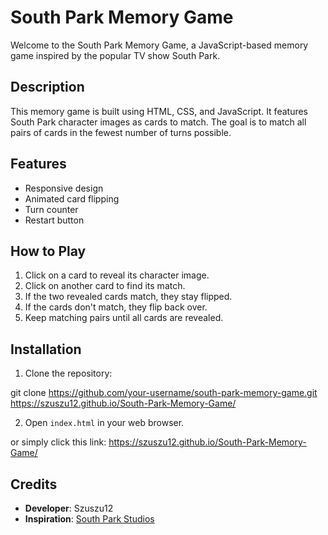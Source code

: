 # South Park Memory Game

Welcome to the South Park Memory Game, a JavaScript-based memory game inspired by the popular TV show South Park.

## Description

This memory game is built using HTML, CSS, and JavaScript. It features South Park character images as cards to match. The goal is to match all pairs of cards in the fewest number of turns possible.

## Features

- Responsive design
- Animated card flipping
- Turn counter
- Restart button

## How to Play

1. Click on a card to reveal its character image.
2. Click on another card to find its match.
3. If the two revealed cards match, they stay flipped.
4. If the cards don't match, they flip back over.
5. Keep matching pairs until all cards are revealed.

## Installation

1. Clone the repository:

git clone https://github.com/your-username/south-park-memory-game.git
https://szuszu12.github.io/South-Park-Memory-Game/

2. Open `index.html` in your web browser.

or simply click this link: https://szuszu12.github.io/South-Park-Memory-Game/

## Credits

- **Developer**: Szuszu12
- **Inspiration**: [South Park Studios](https://www.southparkstudios.com/)

